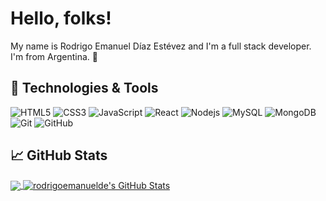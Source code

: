 
# Hello, folks!

My name is Rodrigo Emanuel Díaz Estévez and I'm a full stack developer. I'm from Argentina. 👋

## 🔧 Technologies & Tools
![HTML5](https://img.shields.io/badge/-HTML5-black?style=flat-square&logo=html5)
![CSS3](https://img.shields.io/badge/-CSS3-black?style=flat-square&logo=css3)
![JavaScript](https://img.shields.io/badge/-JavaScript-black?style=flat-square&logo=javascript)
![React](https://img.shields.io/badge/-React-black?style=flat-square&logo=react)
![Nodejs](https://img.shields.io/badge/-Nodejs-black?style=flat-square&logo=Node.js)
![MySQL](https://img.shields.io/badge/-MySQL-black?style=flat-square&logo=mysql)
![MongoDB](https://img.shields.io/badge/-MongoDB-black?style=flat-square&logo=mongodb)
![Git](https://img.shields.io/badge/-Git-black?style=flat-square&logo=git)
![GitHub](https://img.shields.io/badge/-GitHub-black?style=flat-square&logo=github)

## &#x1f4c8; GitHub Stats

<a href="https://github.com/rodrigoemanuelde/rodrigoemanuede">
  <img align="center" src="https://github-readme-stats.vercel.app/api/top-langs/?username=rodrigoemanuelde&hide=java,html,tex&title_color=ffffff&text_color=c9cacc&icon_color=2bbc8a&bg_color=1d1f21&langs_count=4" />
</a>
<a href="https://github.com/rodrigoemanuelde/rodrigoemanuede">
  <img align="center" src="https://github-readme-stats.vercel.app/api?username=rodrigoemanuelde&show_icons=true&line_height=27&count_private=true&title_color=ffffff&text_color=c9cacc&icon_color=2bbc8a&bg_color=1d1f21" alt="rodrigoemanuelde's GitHub Stats" />
</a>

